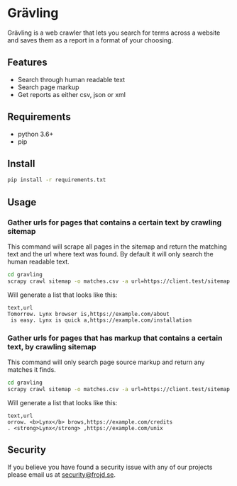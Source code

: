 # Grävling

Grävling is a web crawler that lets you search for terms across a website and saves them as a report in a format of your choosing.

## Features
- Search through human readable text
- Search page markup
- Get reports as either csv, json or xml

## Requirements

- python 3.6+
- pip

## Install

```bash
pip install -r requirements.txt
```

## Usage

### Gather urls for pages that contains a certain text by crawling sitemap

This command will scrape all pages in the sitemap and return the matching text and the url where text was found. By default it will only search the human readable text.

```bash
cd gravling
scrapy crawl sitemap -o matches.csv -a url=https://client.test/sitemap.xml -a keywords="Lynx"
```

Will generate a list that looks like this:

```csv
text,url
Tomorrow. Lynx browser is,https://example.com/about
 is easy. Lynx is quick a,https://example.com/installation
```

### Gather urls for pages that has markup that contains a certain text, by crawling sitemap

This command will only search page source markup and return any matches it finds.

```bash
cd gravling
scrapy crawl sitemap -o matches.csv -a url=https://client.test/sitemap.xml -a keywords="Lynx" -a search_html=1 -a search_text=0
```

Will generate a list that looks like this:

```csv
text,url
orrow. <b>Lynx</b> brows,https://example.com/credits
. <strong>Lynx</strong> ,https://example.com/unix
```

## Security

If you believe you have found a security issue with any of our projects please email us at [security@frojd.se](security@frojd.se).
